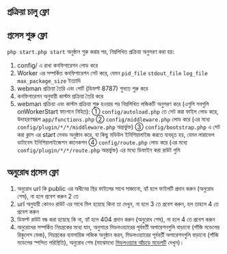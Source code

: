 ## প্রক্রিয়া চালু ফ্লো

## প্রসেস শুরু ফ্লো

`php start.php start` অনুষ্ঠান শুরু করার পর, নিম্নলিখিত প্রক্রিয়া অনুসরণ করা হয়:

1. config/ এ রাখা কনফিগারেশন লোড করে
2. Worker এর সম্পর্কিত কনফিগারেশন সেট করে, যেমন `pid_file` `stdout_file` `log_file` `max_package_size` ইত্যাদি
3. webman প্রক্রিয়া তৈরি এবং পোর্ট (ডিফল্ট 8787) শুনতে শুরু করে
4. কনফিগারেশন অনুযায়ী কাস্টম প্রক্রিয়া তৈরি করে
5. webman প্রক্রিয়া এবং কাস্টম প্রক্রিয়া শুরু হওয়ার পর নিম্নলিখিত লজিকটি অনুসরণ করে (এগুলি সবগুলি onWorkerStart ফাংশনে নিহিত):
   ① `config/autoload.php` তে সেট করা ফাইল লোড করে, উদাহরণস্বরূপ `app/functions.php`
   ② `config/middleware.php` লোড করে (এর মধ্যে `config/plugin/*/*/middleware.php` অন্তর্ভুক্ত)
   ③ `config/bootstrap.php` এ সেট করা ক্লাস এর start মেথড অনুষ্ঠান করে, যা কিছু মডিউল ইনিশিয়ালাইজ করতে ব্যবহৃত হয়, যেমন লারাভেল ডাটাবেস ইনিশিয়ালাইজেশন কানেকশন
   ④ `config/route.php` লোড করে (এর মধ্যে `config/plugin/*/*/route.php` অন্তর্ভুক্ত) এর মধ্যে ডিফাইন করা রাউট গুলি

## অনুরোধ প্রসেস ফ্লো
1. অনুরোধ url কি public এর অধীনের স্থির ফাইলের সাথে সাজানো, হ্যাঁ হলে ফাইলটি প্রদান করুন (অনুরোধ শেষ), না হলে প্রবেশ করুন 2 তে
2. url অনুযায়ী কোনও রাউট এর সাথে মিল হয়েছে কিনা তা দেখুন, না হলে 3 তে প্রবেশ করুন, হল তাহলে 4 তে প্রবেশ করুন
3. ডিফল্ট রাউট বন্ধ করা হয়েছে কি না, হ্যাঁ হলে 404 প্রদান করুন (অনুরোধ শেষ), না হলে 4 তে প্রবেশ করুন
4. অনুরোধের সম্পর্কিত নিয়ন্ত্রকের মধ্যে যান, অনুসারে মিডলওয়্যারের পূর্ববর্তী অপারেশনগুলি বাড়ানো (পাঁজি মডেলের রিকুলেস ফেজ), নিয়ন্ত্রকের ব্যবসায়িক লজিক অনুষ্ঠান করন, মিডলওয়্যারের পূর্ববর্তী অপারেশনগুলি বাড়ানো (পাঁজি মডেলের স্পন্দিত পরিস্থিতি), অনুরোধ শেষ (মাঝেমধ্যে [মিডলওয়্যার আঁচড়ে মডেলটি](https://www.workerman.net/doc/webman/middleware.html#%E0%A6%AE%E0%A6%BF%E0%A6%A1%E0%A7%8D%E0%A6%B2%E0%A7%87%E0%A6%AF%E0%A6%BC%E0%A6%BE%E0%A6%B0%20%E0%A6%95%E0%A7%8D%E0%A6%B7%E0%A7%87%E0%A6%A4%E0%A7%8D%E0%A6%B0%E0%A6%AC%E0%A6%BE%E0%A6%AC) দেখুন)।
